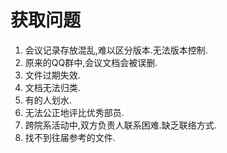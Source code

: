 # 获取问题

1. 会议记录存放混乱,难以区分版本.无法版本控制.
2. 原来的QQ群中,会议文档会被误删.
3. 文件过期失效.
4. 文档无法归类.
5. 有的人划水.
6. 无法公正地评比优秀部员.
7. 跨院系活动中,双方负责人联系困难.缺乏联络方式.
8. 找不到往届参考的文件.

